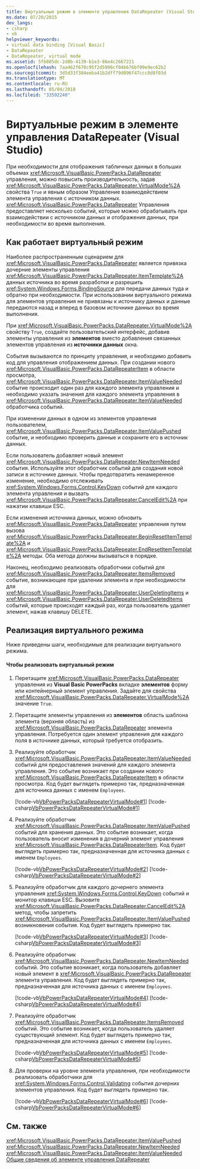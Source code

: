```yaml
---
title: Виртуальные режим в элементе управления DataRepeater (Visual Studio)
ms.date: 07/20/2015
dev_langs:
- csharp
- vb
helpviewer_keywords:
- virtual data binding [Visual Basic]
- DataRepeater
- DataRepeater, virtual mode
ms.assetid: 5fb805dc-2d8b-4139-b1e3-86e4c2667221
ms.openlocfilehash: 7aa462f670c95f2d5996cf04b676bf09e9ec62b2
ms.sourcegitcommit: 3d5d33f384eeba41b2dff79d096f47ccc8d8f03d
ms.translationtype: MT
ms.contentlocale: ru-RU
ms.lasthandoff: 05/04/2018
ms.locfileid: "33592240"
---
```

# <a name="virtual-mode-in-the-datarepeater-control-visual-studio"></a>Виртуальные режим в элементе управления DataRepeater (Visual Studio)
При необходимости для отображения табличных данных в больших объемах <xref:Microsoft.VisualBasic.PowerPacks.DataRepeater> управления, можно повысить производительность, задав <xref:Microsoft.VisualBasic.PowerPacks.DataRepeater.VirtualMode%2A> свойства `True` и явным образом Управление взаимодействием элемента управления с источником данных. <xref:Microsoft.VisualBasic.PowerPacks.DataRepeater> Управления предоставляет несколько событий, которые можно обрабатывать при взаимодействии с источником данных и отображения данных, при необходимости во время выполнения.  
  
## <a name="how-virtual-mode-works"></a>Как работает виртуальный режим  
 Наиболее распространенным сценарием для <xref:Microsoft.VisualBasic.PowerPacks.DataRepeater> является привязка дочерние элементы управления <xref:Microsoft.VisualBasic.PowerPacks.DataRepeater.ItemTemplate%2A> данных источника во время разработки и разрешить <xref:System.Windows.Forms.BindingSource> для передачи данных туда и обратно при необходимости. При использовании виртуального режима для элементов управления не привязаны к источнику данных и данные передаются назад и вперед в базовом источнике данных во время выполнения.  
  
 При <xref:Microsoft.VisualBasic.PowerPacks.DataRepeater.VirtualMode%2A> свойству `True`, создайте пользовательский интерфейс, добавив элементы управления из **элементов** вместо добавления связанных элементов управления из **источники данных** окна.  
  
 События вызываются по принципу управления, и необходимо добавить код для управления отображением данных. При создании нового <xref:Microsoft.VisualBasic.PowerPacks.DataRepeaterItem> в области просмотра, <xref:Microsoft.VisualBasic.PowerPacks.DataRepeater.ItemValueNeeded> событие происходит один раз для каждого элемента управления и необходимо указать значения для каждого элемента управления в <xref:Microsoft.VisualBasic.PowerPacks.DataRepeater.ItemValueNeeded> обработчика событий.  
  
 При изменении данных в одном из элементов управления пользователем, <xref:Microsoft.VisualBasic.PowerPacks.DataRepeater.ItemValuePushed> событие, и необходимо проверить данные и сохраните его в источник данных.  
  
 Если пользователь добавляет новый элемент <xref:Microsoft.VisualBasic.PowerPacks.DataRepeater.NewItemNeeded> события. Используйте этот обработчик событий для создания новой записи в источнике данных. Чтобы предотвратить ненамеренное изменение, необходимо отслеживать <xref:System.Windows.Forms.Control.KeyDown> событий для каждого элемента управления и вызвать <xref:Microsoft.VisualBasic.PowerPacks.DataRepeater.CancelEdit%2A> при нажатии клавиши ESC.  
  
 Если изменения источника данных, можно обновить <xref:Microsoft.VisualBasic.PowerPacks.DataRepeater> управления путем вызова <xref:Microsoft.VisualBasic.PowerPacks.DataRepeater.BeginResetItemTemplate%2A> и <xref:Microsoft.VisualBasic.PowerPacks.DataRepeater.EndResetItemTemplate%2A> методы. Оба метода должны вызываться в порядке.  
  
 Наконец, необходимо реализовать обработчики событий для <xref:Microsoft.VisualBasic.PowerPacks.DataRepeater.ItemsRemoved> событие, возникающее при удалении элемента и при необходимости для <xref:Microsoft.VisualBasic.PowerPacks.DataRepeater.UserDeletingItems> и <xref:Microsoft.VisualBasic.PowerPacks.DataRepeater.UserDeletedItems> событий, которые происходят каждый раз, когда пользователь удаляет элемент, нажав клавишу DELETE.  
  
## <a name="implementing-virtual-mode"></a>Реализация виртуального режима  
 Ниже приведены шаги, необходимые для реализации виртуального режима.  
  
#### <a name="to-implement-virtual-mode"></a>Чтобы реализовать виртуальный режим  
  
1.  Перетащите <xref:Microsoft.VisualBasic.PowerPacks.DataRepeater> управления из **Visual Basic PowerPacks** вкладке **элементов** форму или контейнерный элемент управления. Задайте для свойства <xref:Microsoft.VisualBasic.PowerPacks.DataRepeater.VirtualMode%2A> значение `True`.  
  
2.  Перетащите элементы управления из **элементов** область шаблона элемента (верхняя область) из <xref:Microsoft.VisualBasic.PowerPacks.DataRepeater> элемента управления. Потребуется один элемент управления для каждого поля в источнике данных, который требуется отобразить.  
  
3.  Реализуйте обработчик <xref:Microsoft.VisualBasic.PowerPacks.DataRepeater.ItemValueNeeded> событий для предоставления значений для каждого элемента управления. Это событие возникает при создании нового <xref:Microsoft.VisualBasic.PowerPacks.DataRepeaterItem> в области просмотра. Код будет выглядеть примерно так, предназначенная для источника данных с именем `Employees`.  
  
     [!code-vb[VbPowerPacksDataRepeaterVirtualMode#1](../../../visual-basic/developing-apps/windows-forms/codesnippet/VisualBasic/virtual-mode-in-the-datarepeater-control-visual-studio_1.vb)]
     [!code-csharp[VbPowerPacksDataRepeaterVirtualMode#1](../../../visual-basic/developing-apps/windows-forms/codesnippet/CSharp/virtual-mode-in-the-datarepeater-control-visual-studio_1.cs)]  
  
4.  Реализуйте обработчик <xref:Microsoft.VisualBasic.PowerPacks.DataRepeater.ItemValuePushed> событий для хранения данных. Это событие возникает, когда пользователь вносит изменения в дочерний элемент управления <xref:Microsoft.VisualBasic.PowerPacks.DataRepeaterItem>. Код будет выглядеть примерно так, предназначенная для источника данных с именем `Employees`.  
  
     [!code-vb[VbPowerPacksDataRepeaterVirtualMode#2](../../../visual-basic/developing-apps/windows-forms/codesnippet/VisualBasic/virtual-mode-in-the-datarepeater-control-visual-studio_2.vb)]
     [!code-csharp[VbPowerPacksDataRepeaterVirtualMode#2](../../../visual-basic/developing-apps/windows-forms/codesnippet/CSharp/virtual-mode-in-the-datarepeater-control-visual-studio_2.cs)]  
  
5.  Реализуйте обработчик для каждого дочернего элемента управления <xref:System.Windows.Forms.Control.KeyDown> событий и монитор клавиши ESC. Вызовите <xref:Microsoft.VisualBasic.PowerPacks.DataRepeater.CancelEdit%2A> метод, чтобы запретить <xref:Microsoft.VisualBasic.PowerPacks.DataRepeater.ItemValuePushed> возникновения события. Код будет выглядеть примерно так.  
  
     [!code-vb[VbPowerPacksDataRepeaterVirtualMode#3](../../../visual-basic/developing-apps/windows-forms/codesnippet/VisualBasic/virtual-mode-in-the-datarepeater-control-visual-studio_3.vb)]
     [!code-csharp[VbPowerPacksDataRepeaterVirtualMode#3](../../../visual-basic/developing-apps/windows-forms/codesnippet/CSharp/virtual-mode-in-the-datarepeater-control-visual-studio_3.cs)]  
  
6.  Реализуйте обработчик <xref:Microsoft.VisualBasic.PowerPacks.DataRepeater.NewItemNeeded> событий. Это событие возникает, когда пользователь добавляет новый элемент в <xref:Microsoft.VisualBasic.PowerPacks.DataRepeater> элемента управления. Код будет выглядеть примерно так, предназначенная для источника данных с именем `Employees`.  
  
     [!code-vb[VbPowerPacksDataRepeaterVirtualMode#4](../../../visual-basic/developing-apps/windows-forms/codesnippet/VisualBasic/virtual-mode-in-the-datarepeater-control-visual-studio_4.vb)]
     [!code-csharp[VbPowerPacksDataRepeaterVirtualMode#4](../../../visual-basic/developing-apps/windows-forms/codesnippet/CSharp/virtual-mode-in-the-datarepeater-control-visual-studio_4.cs)]  
  
7.  Реализуйте обработчик <xref:Microsoft.VisualBasic.PowerPacks.DataRepeater.ItemsRemoved> событий. Это событие возникает, когда пользователь удаляет существующий элемент. Код будет выглядеть примерно так, предназначенная для источника данных с именем `Employees`.  
  
     [!code-vb[VbPowerPacksDataRepeaterVirtualMode#5](../../../visual-basic/developing-apps/windows-forms/codesnippet/VisualBasic/virtual-mode-in-the-datarepeater-control-visual-studio_5.vb)]
     [!code-csharp[VbPowerPacksDataRepeaterVirtualMode#5](../../../visual-basic/developing-apps/windows-forms/codesnippet/CSharp/virtual-mode-in-the-datarepeater-control-visual-studio_5.cs)]  
  
8.  Для проверки на уровне элемента управления, при необходимости реализовать обработчики для <xref:System.Windows.Forms.Control.Validating> события дочерних элементов управления. Код будет выглядеть примерно так.  
  
     [!code-vb[VbPowerPacksDataRepeaterVirtualMode#6](../../../visual-basic/developing-apps/windows-forms/codesnippet/VisualBasic/virtual-mode-in-the-datarepeater-control-visual-studio_6.vb)]
     [!code-csharp[VbPowerPacksDataRepeaterVirtualMode#6](../../../visual-basic/developing-apps/windows-forms/codesnippet/CSharp/virtual-mode-in-the-datarepeater-control-visual-studio_6.cs)]  
  
## <a name="see-also"></a>См. также  
 <xref:Microsoft.VisualBasic.PowerPacks.DataRepeater.ItemValuePushed>  
 <xref:Microsoft.VisualBasic.PowerPacks.DataRepeater.NewItemNeeded>  
 <xref:Microsoft.VisualBasic.PowerPacks.DataRepeater.ItemValueNeeded>  
 [Общие сведения об элементе управления DataRepeater](../../../visual-basic/developing-apps/windows-forms/introduction-to-the-datarepeater-control-visual-studio.md)
